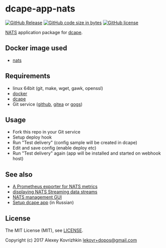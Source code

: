 # dcape-app-nats

[![GitHub Release][1]][2] [![GitHub code size in bytes][3]]() [![GitHub license][4]][5]

[1]: https://img.shields.io/github/release/dopos/dcape-app-nats.svg
[2]: https://github.com/dopos/dcape-app-nats/releases
[3]: https://img.shields.io/github/languages/code-size/dopos/dcape-app-nats.svg
[4]: https://img.shields.io/github/license/dopos/dcape-app-nats.svg
[5]: LICENSE

[NATS](http://nats.io/) application package for [dcape](https://github.com/dopos/dcape).

## Docker image used

* [nats](https://hub.docker.com/_/nats/)

## Requirements

* linux 64bit (git, make, wget, gawk, openssl)
* [docker](http://docker.io)
* [dcape](https://github.com/dopos/dcape)
* Git service ([github](https://github.com), [gitea](https://gitea.io) or [gogs](https://gogs.io))

## Usage

* Fork this repo in your Git service
* Setup deploy hook
* Run "Test delivery" (config sample will be created in dcape)
* Edit and save config (enable deploy etc)
* Run "Test delivery" again (app will be installed and started on webhook host)

## See also

* [A Prometheus exporter for NATS metrics](https://github.com/nats-io/prometheus-nats-exporter)
* [displaying NATS Streaming data streams](https://github.com/DefactoTechnology/nats-ui)
* [NATS management GUI](https://github.com/nats-nui/nui)
* [Setup dcape app](https://github.com/dopos/dcape/blob/master/DEPLOY.md) (in Russian)

## License

The MIT License (MIT), see [LICENSE](LICENSE).

Copyright (c) 2017 Alexey Kovrizhkin <lekovr+dopos@gmail.com>
